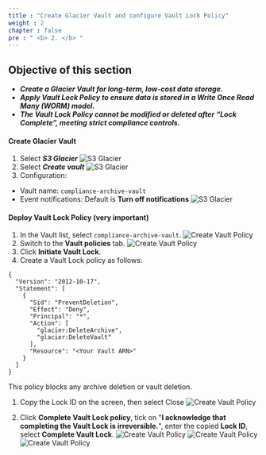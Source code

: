 ```yaml
---
title : "Create Glacier Vault and configure Vault Lock Policy"
weight : 2
chapter : false
pre : " <b> 2. </b> "
---
```

## Objective of this section
- ***Create a Glacier Vault for long-term, low-cost data storage.***
- ***Apply Vault Lock Policy to ensure data is stored in a Write Once Read Many (WORM) model.***
- ***The Vault Lock Policy cannot be modified or deleted after “Lock Complete”, meeting strict compliance controls.***


#### Create Glacier Vault

1. Select ***S3 Glacier***
![S3 Glacier](/images/2/Select-S3-Glacier.png)
2. Select ***Create vault***
![S3 Glacier](/images/2/Create-Vault.png)
3. Configuration:
- Vault name: `compliance-archive-vault`
- Event notifications: Default is **Turn off notifications**
![S3 Glacier](/images/2/Create-Vault-1.png)

#### Deploy Vault Lock Policy (very important)
1. In the Vault list, select `compliance-archive-vault`.
![Create Vault Policy](/images/2/Vault-Policy.png)
1. Switch to the **Vault policies** tab.
![Create Vault Policy](/images/2/Vault-Policy-1.png)
1. Click **Initiate Vault Lock**.
2. Create a Vault Lock policy as follows:
```
{
  "Version": "2012-10-17",
  "Statement": [
    {
      "Sid": "PreventDeletion",
      "Effect": "Deny",
      "Principal": "*",
      "Action": [
        "glacier:DeleteArchive",
        "glacier:DeleteVault"
      ],
      "Resource": "<Your Vault ARN>"
    }
  ]
}
```
This policy blocks any archive deletion or vault deletion.

1. Copy the Lock ID on the screen, then select Close
![Create Vault Policy](/images/2/Vault-Policy-2.png)


1. Click **Complete Vault Lock policy**, tick on "**I acknowledge that completing the Vault Lock is irreversible.**", enter the copied **Lock ID**, select **Complete Vault Lock**.
![Create Vault Policy](/images/2/Vault-Policy-3.png)
![Create Vault Policy](/images/2/Vault-Policy-4.png)
![Create Vault Policy](/images/2/Vault-Policy-5.png)